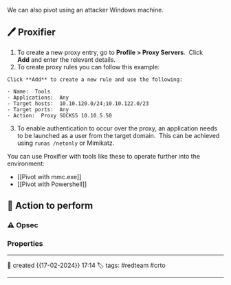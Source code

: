 
We can also pivot using an attacker Windows machine.

## 🖊️ Proxifier

1) To create a new proxy entry, go to **Profile > Proxy Servers**.  Click **Add** and enter the relevant details.
2) To create proxy rules you can follow this example:

```
Click **Add** to create a new rule and use the following:

- Name:  Tools
- Applications:  Any
- Target hosts:  10.10.120.0/24;10.10.122.0/23
- Target ports:  Any
- Action:  Proxy SOCKS5 10.10.5.50
```

3) To enable authentication to occur over the proxy, an application needs to be launched as a user from the target domain.  This can be achieved using `runas /netonly` or Mimikatz.

You can use Proxifier with tools like these to operate further into the environment:

- [[Pivot with mmc.exe]]
- [[Pivot with Powershell]]


##  📗 Action to perform 


### ⚠ Opsec




### Properties
---
📆 created   {{17-02-2024}} 17:14
🏷️ tags: #redteam #crto 

---

